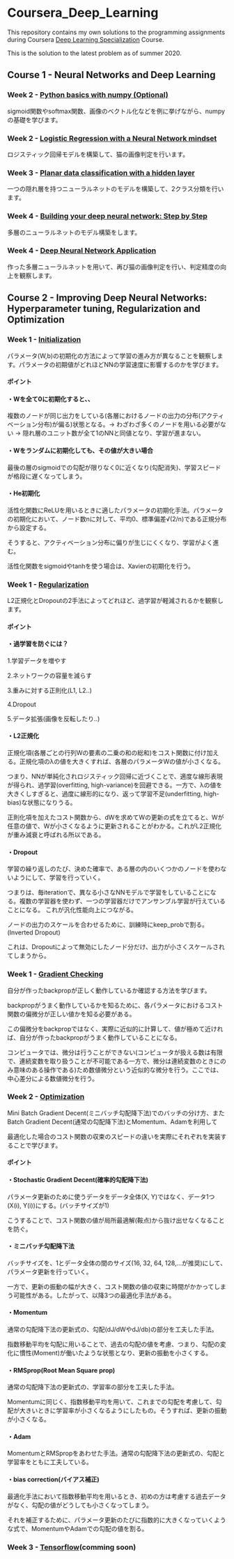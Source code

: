 # Coursera_Deep_Learning
This repository contains my own solutions to the programming assignments during Coursera [Deep Learning Specialization](https://www.coursera.org/specializations/deep-learning) Course.

This is the solution to the latest problem as of summer 2020.

## Course 1 - Neural Networks and Deep Learning

### Week 2 - [Python basics with numpy (Optional)](https://github.com/ryuryukke/Coursera_Deep_Learning/blob/master/Neural%20Network%20and%20Deep%20Learning/Week2/Python_Basics_With_Numpy_v3a.ipynb)

sigmoid関数やsoftmax関数、画像のベクトル化などを例に挙げながら、numpyの基礎を学びます。

### Week 2 - [Logistic Regression with a Neural Network mindset](https://github.com/ryuryukke/Coursera_Deep_Learning/blob/master/Neural%20Network%20and%20Deep%20Learning/Week2/Logistic_Regression_with_a_Neural_Network_mindset_v6a.ipynb)

ロジスティック回帰モデルを構築して、猫の画像判定を行います。

### Week 3 - [Planar data classification with a hidden layer](https://github.com/ryuryukke/Coursera_Deep_Learning/blob/master/Neural%20Network%20and%20Deep%20Learning/Week3/Planar_data_classification_with_onehidden_layer_v6c.ipynb)

一つの隠れ層を持つニューラルネットのモデルを構築して、2クラス分類を行います。

### Week 4 - [Building your deep neural network: Step by Step](https://github.com/ryuryukke/Coursera_Deep_Learning/blob/master/Neural%20Network%20and%20Deep%20Learning/Week4/Building_your_Deep_Neural_Network_Step_by_Step_v8a.ipynb)

多層のニューラルネットのモデル構築をします。

### Week 4 - [Deep Neural Network Application](https://github.com/ryuryukke/Coursera_Deep_Learning/blob/master/Neural%20Network%20and%20Deep%20Learning/Week4/Deep%2BNeural%2BNetwork%2B-%2BApplication%2Bv8.ipynb)

作った多層ニューラルネットを用いて、再び猫の画像判定を行い、判定精度の向上を観察します。

## Course 2 - Improving Deep Neural Networks: Hyperparameter tuning, Regularization and Optimization

### Week 1 - [Initialization](https://github.com/ryuryukke/Coursera_Deep_Learning/blob/master/Improving%20Deep%20Neural%20Networks/week1/Initialization.ipynb)

パラメータ(W,b)の初期化の方法によって学習の進み方が異なることを観察します。パラメータの初期値がどれほどNNの学習速度に影響するのかを学びます。

#### ポイント
#### ・Wを全て0に初期化すると、、

複数のノードが同じ出力をしている(各層におけるノードの出力の分布(アクティベーション分布)が偏る)状態となる。→ わざわざ多くのノードを用いる必要がない → 隠れ層のユニット数が全て1のNNと同値となり、学習が進まない。

#### ・Wをランダムに初期化しても、その値が大きい場合

最後の層のsigmoidでの勾配が限りなく0に近くなり(勾配消失)、学習スピードが格段に遅くなってしまう。

#### ・He初期化

活性化関数にReLUを用いるときに適したパラメータの初期化手法。パラメータの初期化において、ノード数nに対して、平均0、標準偏差√(2/n)である正規分布から設定する。

そうすると、アクティベーション分布に偏りが生じにくくなり、学習がよく進む。

活性化関数をsigmoidやtanhを使う場合は、Xavierの初期化を行う。

### Week 1 - [Regularization](https://github.com/ryuryukke/Coursera_Deep_Learning/blob/master/Improving%20Deep%20Neural%20Networks/week1/Regularization_v2a.ipynb)

L2正規化とDropoutの2手法によってどれほど、過学習が軽減されるかを観察します。

#### ポイント
#### ・過学習を防ぐには？
1.学習データを増やす

2.ネットワークの容量を減らす

3.重みに対する正則化(L1, L2..)

4.Dropout

5.データ拡張(画像を反転したり..)

#### ・L2正規化

正規化項(各層ごとの行列Wの要素の二乗の和の総和)をコスト関数に付け加える。正規化項のλの値を大きくすれば、各層のパラメータWの値が小さくなる。

つまり、NNが単純化されロジスティック回帰に近づくことで、適度な線形表現が得られ、過学習(overfitting, high-variance)を回避できる。一方で、λの値を大きくしすぎると、過度に線形的になり、返って学習不足(underfitting, high-bias)な状態になりうる。

正則化項を加えたコスト関数から、dWを求めてWの更新の式を立てると、Wが任意の値で、Wが小さくなるように更新されることがわかる。これがL2正規化が重み減衰と呼ばれる所以である。

#### ・Dropout

学習の繰り返しのたび、決めた確率で、ある層の内のいくつかのノードを使わないようにして、学習を行っていく。

つまりは、毎iterationで、異なる小さなNNモデルで学習をしていることになる。複数の学習器を使わず、一つの学習器だけでアンサンブル学習が行えていることになる。
これが汎化性能向上につながる。

ノードの出力のスケールを合わせるために、訓練時にkeep_probで割る。(Inverted Dropout)

これは、Dropoutによって無効にしたノード分だけ、出力が小さくスケールされてしまうから。

### Week 1 - [Gradient Checking](https://github.com/ryuryukke/Coursera_Deep_Learning/blob/master/Improving%20Deep%20Neural%20Networks/week1/Gradient%2BChecking%2Bv1.ipynb)

自分が作ったbackpropが正しく動作しているか確認する方法を学びます。

backpropがうまく動作しているかを知るために、各パラメータにおけるコスト関数の偏微分が正しい値かを知る必要がある。

この偏微分をbackpropではなく、実際に近似的に計算して、値が極めて近ければ、自分が作ったbackpropがうまく動作していることになる。

コンピュータでは、微分は行うことができない(コンピュータが扱える数は有限で、連続変数を取り扱うことが不可能である一方で、微分は連続変数のときにのみ意味のある操作である)ため数値微分という近似的な微分を行う。ここでは、中心差分による数値微分を行う。

### Week 2 - [Optimization](https://github.com/ryuryukke/Coursera_Deep_Learning/blob/master/Improving%20Deep%20Neural%20Networks/week2/Optimization_methods_v1b.ipynb)

Mini Batch Gradient Decent(ミニバッチ勾配降下法)でのバッチの分け方、またBatch Gradient Decent(通常の勾配降下法)とMomentum、Adamを利用して

最適化した場合のコスト関数の収束のスピードの違いを実際にそれぞれを実装することで学びます。

#### ポイント
#### ・Stochastic Gradient Decent(確率的勾配降下法)

パラメータ更新のために使うデータをデータ全体(X, Y)ではなく、データ1つ(X(i), Y(i))にする。(バッチサイズが1)

こうすることで、コスト関数の値が局所最適解(鞍点)から抜け出せなくなることを防ぐ。

#### ・ミニバッチ勾配降下法

バッチサイズを、1とデータ全体の間のサイズ(16, 32, 64, 128,...が推奨)にして、パラメータ更新を行っていく。

一方で、更新の振動の幅が大きく、コスト関数の値の収束に時間がかかってしまう可能性がある。したがって、以降3つの最適化手法がある。

#### ・Momentum

通常の勾配降下法の更新式の、勾配(dJ/dWやdJ/db)の部分を工夫した手法。

指数移動平均を勾配に用いることで、過去の勾配の値を考慮、つまり、勾配の変化に慣性(Moment)が働いたような状態となり、更新の振動を小さくする。

#### ・RMSprop(Root Mean Square prop)

通常の勾配降下法の更新式の、学習率の部分を工夫した手法。

Momentumに同じく、指数移動平均を用いて、これまでの勾配を考慮して、勾配が大きいときに学習率が小さくなるようにしたもの。そうすれば、更新の振動が小さくなる。

#### ・Adam

MomentumとRMSpropをあわせた手法。通常の勾配降下法の更新式の、勾配と学習率をともに工夫している。

#### ・bias correction(バイアス補正)

最適化手法において指数移動平均を用いるとき、初めの方は考慮する過去データがなく、勾配の値がどうしても小さくなってしまう。

それを補正するために、パラメータ更新のたびに指数的に大きくなっていくような式で、MomentumやAdamでの勾配の値を割る。

### Week 3 - [Tensorflow]()(comming soon)
